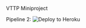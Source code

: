 VTTP Miniproject

Pipeline 2:
![Deploy to Heroku](https://github.com/lyon-tan96/vttp_miniproject/actions/workflows/deploy.yaml/badge.svg)
